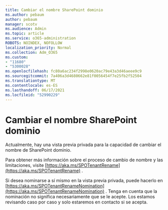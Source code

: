 ```yaml
---
title: Cambiar el nombre SharePoint dominio
ms.author: pebaum
author: pebaum
manager: scotv
ms.audience: Admin
ms.topic: article
ms.service: o365-administration
ROBOTS: NOINDEX, NOFOLLOW
localization_priority: Normal
ms.collection: Adm_O365
ms.custom:
- "11680"
- "5300028"
ms.openlocfilehash: fc80a6ac234f2998e0620ac79e43a3d46aeee9c9
ms.sourcegitcommit: 7a406a3d4680662e81f0056454f7e25fb2f52504
ms.translationtype: MT
ms.contentlocale: es-ES
ms.lasthandoff: 06/17/2021
ms.locfileid: "52990229"
---
```

# <a name="rename-your-sharepoint-domain"></a>Cambiar el nombre SharePoint dominio

Actualmente, hay una vista previa privada para la capacidad de cambiar el nombre de SharePoint dominio.

Para obtener más información sobre el proceso de cambio de nombre y las limitaciones, visite [https://aka.ms/SPOTenantRename](https://aka.ms/SPOTenantRename) .

Si desea nominarse a sí mismo en la vista previa privada, puede hacerlo en [https://aka.ms/SPOTenantRenameNomination](https://aka.ms/SPOTenantRenameNomination) . Tenga en cuenta que la nominación no significa necesariamente que se le acepte. Los estamos revisando caso por caso y solo estaremos en contacto si se acepta.
